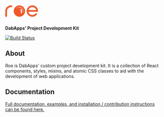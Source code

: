 # ![roe](docs/static/images/roe-logo-small.png)

**DabApps' Project Development Kit**

[![Build Status](https://travis-ci.com/dabapps/roe.svg?token=YbH3f6uroz5f5q8RxDdW&branch=master)](https://travis-ci.com/dabapps/roe)

## About

Roe is DabApps' custom project development kit. It is a collection of React components, styles, mixins, and atomic CSS classes to aid with the development of web applications.

## Documentation

[Full documentation, examples, and installation / contribution instructions can be found here.](http://dabapps.github.io/roe)
